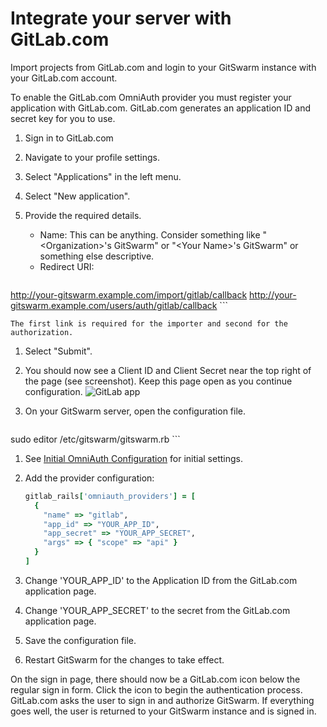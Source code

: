 # Integrate your server with GitLab.com

Import projects from GitLab.com and login to your GitSwarm instance with
your GitLab.com account.

To enable the GitLab.com OmniAuth provider you must register your
application with GitLab.com. GitLab.com generates an application ID and
secret key for you to use.

1.  Sign in to GitLab.com

1.  Navigate to your profile settings.

1.  Select "Applications" in the left menu.

1.  Select "New application".

1.  Provide the required details.
    - Name: This can be anything. Consider something like
      "\<Organization\>'s GitSwarm" or "\<Your Name\>'s GitSwarm" or
      something else descriptive.
    - Redirect URI:

    ```
http://your-gitswarm.example.com/import/gitlab/callback
http://your-gitswarm.example.com/users/auth/gitlab/callback
    ```

    The first link is required for the importer and second for the
    authorization.

1.  Select "Submit".

1.  You should now see a Client ID and Client Secret near the top right of
    the page (see screenshot). Keep this page open as you continue
    configuration. 
    ![GitLab app](gitlab_app.png)

1.  On your GitSwarm server, open the configuration file.


    ```sh
sudo editor /etc/gitswarm/gitswarm.rb
    ```

1.  See [Initial OmniAuth
    Configuration](omniauth.md#initial-omniauth-configuration) for initial
    settings.

1.  Add the provider configuration:

    ```ruby
    gitlab_rails['omniauth_providers'] = [
      {
        "name" => "gitlab",
        "app_id" => "YOUR_APP_ID",
        "app_secret" => "YOUR_APP_SECRET",
        "args" => { "scope" => "api" }
      }
    ]
    ```

1.  Change 'YOUR_APP_ID' to the Application ID from the GitLab.com
    application page.

1.  Change 'YOUR_APP_SECRET' to the secret from the GitLab.com application
    page.

1.  Save the configuration file.

1.  Restart GitSwarm for the changes to take effect.

On the sign in page, there should now be a GitLab.com icon below the
regular sign in form. Click the icon to begin the authentication process.
GitLab.com asks the user to sign in and authorize GitSwarm. If everything
goes well, the user is returned to your GitSwarm instance and is signed in.
